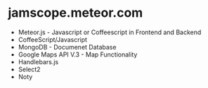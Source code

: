 jamscope.meteor.com
========
* Meteor.js - Javascript or Coffeescript in Frontend and Backend
* CoffeeScript/Javascript
* MongoDB - Documenet Database
* Google Maps API V.3 - Map Functionality
* Handlebars.js
* Select2
* Noty
